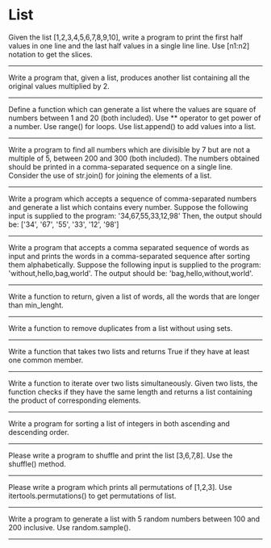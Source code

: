 # List

Given the list [1,2,3,4,5,6,7,8,9,10], write a program to print the first half values in one line and the last half values in a single line line. Use [n1:n2] notation to get the slices.

---

Write a program that, given a list, produces another list containing all the original values multiplied by 2.

---

Define a function which can generate a list where the values are square of numbers between 1 and 20 (both included). Use ** operator to get power of a number. Use range() for loops. Use list.append() to add values into a list.

---

Write a program to find all numbers which are divisible by 7 but are not a multiple of 5, between 200 and 300 (both included). The numbers obtained should be printed in a comma-separated sequence on a single line. Consider the use of str.join() for joining the elements of a list.

---

Write a program which accepts a sequence of comma-separated numbers and generate a list which contains every number. Suppose the following input is supplied to the program: '34,67,55,33,12,98' Then, the output should be: ['34', '67', '55', '33', '12', '98']

---

Write a program that accepts a comma separated sequence of words as input and prints the words in a comma-separated sequence after sorting them alphabetically. Suppose the following input is supplied to the program: 'without,hello,bag,world'. The output should be: 'bag,hello,without,world'.

---

Write a function to return, given a list of words, all the words that are longer than min_lenght.

---

Write a function to remove duplicates from a list without using sets.

---

Write a function that takes two lists and returns True if they have at least one common member.

---

Write a function to iterate over two lists simultaneously. Given two lists, the function checks if they have the same length and returns a list containing the product of corresponding elements.

---

Write a program for sorting a list of integers in both ascending and descending order.

---

Please write a program to shuffle and print the list [3,6,7,8]. Use the shuffle() method.

---

Please write a program which prints all permutations of [1,2,3]. Use itertools.permutations() to get permutations of list.

---

Write a program to generate a list with 5 random numbers between 100 and 200 inclusive. Use random.sample().

---

